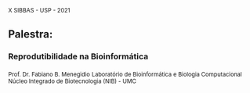 <small>X SIBBAS - USP - 2021</small>

## Palestra: 
### Reprodutibilidade na Bioinformática

<small>Prof. Dr. Fabiano B. Menegidio</small>
<small>Laboratório de Bioinformática e Biologia Computacional</small>
<small>Núcleo Integrado de Biotecnologia (NIB) - UMC</small>

